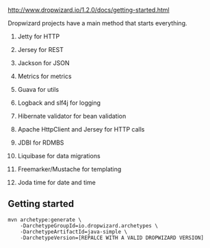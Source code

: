 http://www.dropwizard.io/1.2.0/docs/getting-started.html

Dropwizard projects have a main method that starts everything.

1. Jetty for HTTP
2. Jersey for REST
3. Jackson for JSON
4. Metrics for metrics

5. Guava for utils
6. Logback and slf4j for logging
7. Hibernate validator for bean validation
8. Apache HttpClient and Jersey for HTTP calls
9. JDBI for RDMBS
10. Liquibase for data migrations
11. Freemarker/Mustache for templating
12. Joda time for date and time

## Getting started

```
mvn archetype:generate \
	-DarchetypeGroupId=io.dropwizard.archetypes \
	-DarchetypeArtifactId=java-simple \
	-DarchetypeVersion=[REPALCE WITH A VALID DROPWIZARD VERSION]
```

